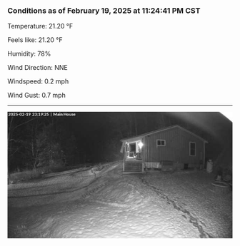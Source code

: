 ### Conditions as of February 19, 2025 at 11:24:41 PM CST 

Temperature: 21.20 &deg;F

Feels like: 21.20 &deg;F

Humidity: 78%

Wind Direction: NNE

Windspeed: 0.2 mph

Wind Gust: 0.7 mph

---

<img src="./images/latest.jpeg"/>

